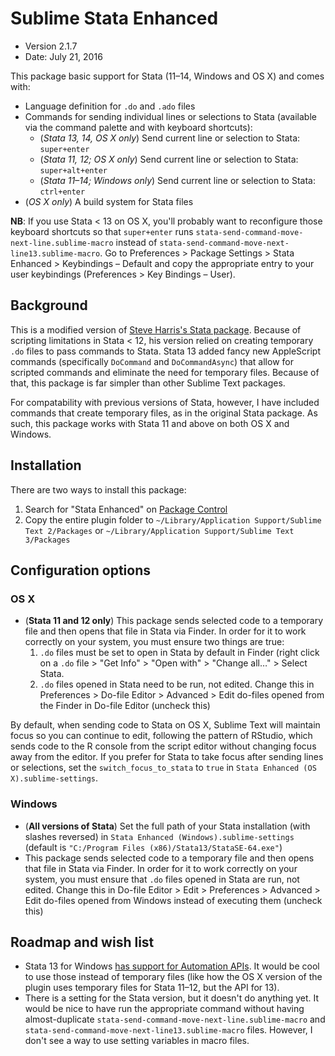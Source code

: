 # Sublime Stata Enhanced

* Version 2.1.7
* Date: July 21, 2016

This package basic support for Stata (11–14, Windows and OS X) and comes with:

* Language definition for `.do` and `.ado` files 
* Commands for sending individual lines or selections to Stata (available via the command palette and with keyboard shortcuts):
	* (*Stata 13, 14, OS X only*) Send current line or selection to Stata: `super+enter`
	* (*Stata 11, 12; OS X only*) Send current line or selection to Stata: `super+alt+enter`
	* (*Stata 11–14; Windows only*) Send current line or selection to Stata: `ctrl+enter`
* (*OS X only*) A build system for Stata files

**NB**: If you use Stata < 13 on OS X, you'll probably want to reconfigure those keyboard shortcuts so that `super+enter` runs `stata-send-command-move-next-line.sublime-macro` instead of `stata-send-command-move-next-line13.sublime-macro`. Go to Preferences > Package Settings > Stata Enhanced > Keybindings – Default and copy the appropriate entry to your user keybindings (Preferences > Key Bindings – User).


## Background

This is a modified version of [Steve Harris's Stata package](https://github.com/docsteveharris/stata). Because of scripting limitations in Stata < 12, his version relied on creating temporary `.do` files to pass commands to Stata. Stata 13 added fancy new AppleScript commands (specifically `DoCommand` and `DoCommandAsync`) that allow for scripted commands and eliminate the need for temporary files. Because of that, this package is far simpler than other Sublime Text packages.

For compatability with previous versions of Stata, however, I have included commands that create temporary files, as in the original Stata package. As such, this package works with Stata 11 and above on both OS X and Windows.


## Installation

There are two ways to install this package:

1. Search for "Stata Enhanced" on [Package Control](https://sublime.wbond.net/)
2. Copy the entire plugin folder to `~/Library/Application Support/Sublime Text 2/Packages` or `~/Library/Application Support/Sublime Text 3/Packages`


## Configuration options

### OS X

* (**Stata 11 and 12 only**) This package sends selected code to a temporary file and then opens that file in Stata via Finder. In order for it to work correctly on your system, you must ensure two things are true:
	1. `.do` files must be set to open in Stata by default in Finder (right click on a `.do` file > "Get Info" > "Open with" > "Change all…" > Select Stata. 
	2. `.do` files opened in Stata need to be run, not edited. Change this in Preferences > Do-file Editor > Advanced > Edit do-files opened from the Finder in Do-file Editor (uncheck this)

By default, when sending code to Stata on OS X, Sublime Text will maintain focus so you can continue to edit, following the pattern of RStudio, which sends code to the R console from the script editor without changing focus away from the editor. If you prefer for Stata to take focus after sending lines or selections, set the `switch_focus_to_stata` to `true` in `Stata Enhanced (OS X).sublime-settings`.

### Windows

* (**All versions of Stata**) Set the full path of your Stata installation (with slashes reversed) in `Stata Enhanced (Windows).sublime-settings` (default is `"C:/Program Files (x86)/Stata13/StataSE-64.exe"`)
* This package sends selected code to a temporary file and then opens that file in Stata via Finder. In order for it to work correctly on your system, you must ensure that `.do` files opened in Stata are run, not edited. Change this in Do-file Editor > Edit > Preferences > Advanced > Edit do-files opened from Windows instead of executing them (uncheck this)


## Roadmap and wish list

* Stata 13 for Windows [has support for Automation APIs](http://www.stata.com/automation/). It would be cool to use those instead of temporary files (like how the OS X version of the plugin uses temporary files for Stata 11–12, but the API for 13).
* There is a setting for the Stata version, but it doesn't do anything yet. It would be nice to have run the appropriate command without having almost-duplicate `stata-send-command-move-next-line.sublime-macro` and `stata-send-command-move-next-line13.sublime-macro` files. However, I don't see a way to use setting variables in macro files. 
